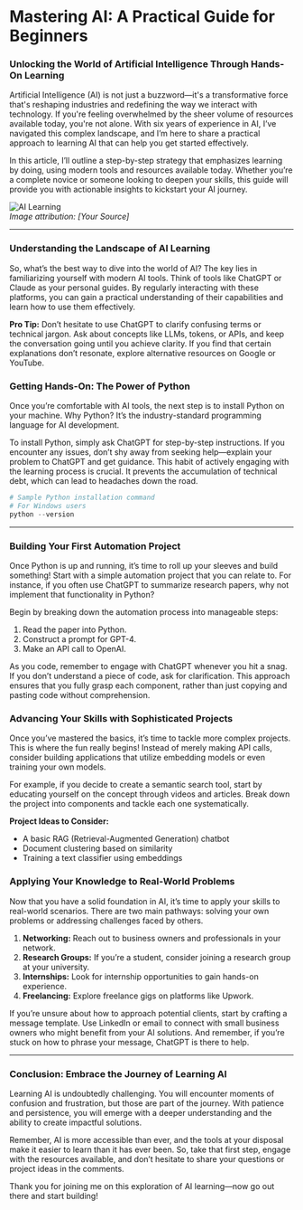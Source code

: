 # Mastering AI: A Practical Guide for Beginners
### Unlocking the World of Artificial Intelligence Through Hands-On Learning

Artificial Intelligence (AI) is not just a buzzword—it's a transformative force that's reshaping industries and redefining the way we interact with technology. If you're feeling overwhelmed by the sheer volume of resources available today, you're not alone. With six years of experience in AI, I’ve navigated this complex landscape, and I’m here to share a practical approach to learning AI that can help you get started effectively.

In this article, I’ll outline a step-by-step strategy that emphasizes learning by doing, using modern tools and resources available today. Whether you’re a complete novice or someone looking to deepen your skills, this guide will provide you with actionable insights to kickstart your AI journey.

![AI Learning](https://example.com/image.jpg)  
*Image attribution: [Your Source]*

* * *

### Understanding the Landscape of AI Learning

So, what’s the best way to dive into the world of AI? The key lies in familiarizing yourself with modern AI tools. Think of tools like ChatGPT or Claude as your personal guides. By regularly interacting with these platforms, you can gain a practical understanding of their capabilities and learn how to use them effectively.

**Pro Tip:** Don’t hesitate to use ChatGPT to clarify confusing terms or technical jargon. Ask about concepts like LLMs, tokens, or APIs, and keep the conversation going until you achieve clarity. If you find that certain explanations don’t resonate, explore alternative resources on Google or YouTube. 

### Getting Hands-On: The Power of Python

Once you’re comfortable with AI tools, the next step is to install Python on your machine. Why Python? It’s the industry-standard programming language for AI development. 

To install Python, simply ask ChatGPT for step-by-step instructions. If you encounter any issues, don’t shy away from seeking help—explain your problem to ChatGPT and get guidance. This habit of actively engaging with the learning process is crucial. It prevents the accumulation of technical debt, which can lead to headaches down the road.

```python
# Sample Python installation command
# For Windows users
python --version
```

* * *

### Building Your First Automation Project

Once Python is up and running, it’s time to roll up your sleeves and build something! Start with a simple automation project that you can relate to. For instance, if you often use ChatGPT to summarize research papers, why not implement that functionality in Python?

Begin by breaking down the automation process into manageable steps:
1. Read the paper into Python.
2. Construct a prompt for GPT-4.
3. Make an API call to OpenAI.

As you code, remember to engage with ChatGPT whenever you hit a snag. If you don’t understand a piece of code, ask for clarification. This approach ensures that you fully grasp each component, rather than just copying and pasting code without comprehension.

### Advancing Your Skills with Sophisticated Projects

Once you’ve mastered the basics, it’s time to tackle more complex projects. This is where the fun really begins! Instead of merely making API calls, consider building applications that utilize embedding models or even training your own models.

For example, if you decide to create a semantic search tool, start by educating yourself on the concept through videos and articles. Break down the project into components and tackle each one systematically. 

**Project Ideas to Consider:**
- A basic RAG (Retrieval-Augmented Generation) chatbot
- Document clustering based on similarity
- Training a text classifier using embeddings

### Applying Your Knowledge to Real-World Problems

Now that you have a solid foundation in AI, it’s time to apply your skills to real-world scenarios. There are two main pathways: solving your own problems or addressing challenges faced by others.

1. **Networking:** Reach out to business owners and professionals in your network.
2. **Research Groups:** If you’re a student, consider joining a research group at your university.
3. **Internships:** Look for internship opportunities to gain hands-on experience.
4. **Freelancing:** Explore freelance gigs on platforms like Upwork.

If you’re unsure about how to approach potential clients, start by crafting a message template. Use LinkedIn or email to connect with small business owners who might benefit from your AI solutions. And remember, if you’re stuck on how to phrase your message, ChatGPT is there to help.

* * *

### Conclusion: Embrace the Journey of Learning AI

Learning AI is undoubtedly challenging. You will encounter moments of confusion and frustration, but those are part of the journey. With patience and persistence, you will emerge with a deeper understanding and the ability to create impactful solutions.

Remember, AI is more accessible than ever, and the tools at your disposal make it easier to learn than it has ever been. So, take that first step, engage with the resources available, and don’t hesitate to share your questions or project ideas in the comments. 

Thank you for joining me on this exploration of AI learning—now go out there and start building!